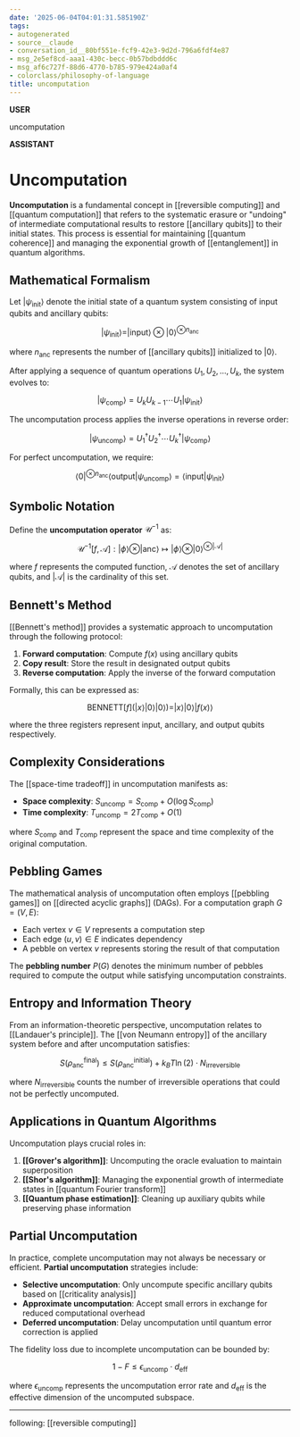 ```yaml
---
date: '2025-06-04T04:01:31.585190Z'
tags:
- autogenerated
- source__claude
- conversation_id__80bf551e-fcf9-42e3-9d2d-796a6fdf4e87
- msg_2e5ef8cd-aaa1-430c-becc-0b57bdbddd6c
- msg_af6c727f-88d6-4770-b785-979e424a0af4
- colorclass/philosophy-of-language
title: uncomputation
---
```


**USER**

uncomputation


**ASSISTANT**

# Uncomputation

**Uncomputation** is a fundamental concept in [[reversible computing]] and [[quantum computation]] that refers to the systematic erasure or "undoing" of intermediate computational results to restore [[ancillary qubits]] to their initial states. This process is essential for maintaining [[quantum coherence]] and managing the exponential growth of [[entanglement]] in quantum algorithms.

## Mathematical Formalism

Let $|\psi_{\text{init}}\rangle$ denote the initial state of a quantum system consisting of input qubits and ancillary qubits:

$$|\psi_{\text{init}}\rangle = |\text{input}\rangle \otimes |0\rangle^{\otimes n_{\text{anc}}}$$

where $n_{\text{anc}}$ represents the number of [[ancillary qubits]] initialized to $|0\rangle$.

After applying a sequence of quantum operations $U_1, U_2, \ldots, U_k$, the system evolves to:

$$|\psi_{\text{comp}}\rangle = U_k U_{k-1} \cdots U_1 |\psi_{\text{init}}\rangle$$

The uncomputation process applies the inverse operations in reverse order:

$$|\psi_{\text{uncomp}}\rangle = U_1^{\dagger} U_2^{\dagger} \cdots U_k^{\dagger} |\psi_{\text{comp}}\rangle$$

For perfect uncomputation, we require:

$$\langle 0|^{\otimes n_{\text{anc}}} \langle \text{output}| \psi_{\text{uncomp}} \rangle = \langle \text{input}| \psi_{\text{init}} \rangle$$

## Symbolic Notation

Define the **uncomputation operator** $\mathcal{U}^{-1}$ as:

$$\mathcal{U}^{-1}[f, \mathcal{A}]: |\phi\rangle \otimes |\text{anc}\rangle \mapsto |\phi\rangle \otimes |0\rangle^{\otimes |\mathcal{A}|}$$

where $f$ represents the computed function, $\mathcal{A}$ denotes the set of ancillary qubits, and $|\mathcal{A}|$ is the cardinality of this set.

## Bennett's Method

[[Bennett's method]] provides a systematic approach to uncomputation through the following protocol:

1. **Forward computation**: Compute $f(x)$ using ancillary qubits
2. **Copy result**: Store the result in designated output qubits
3. **Reverse computation**: Apply the inverse of the forward computation

Formally, this can be expressed as:

$$\text{BENNETT}[f](|x\rangle|0\rangle|0\rangle) = |x\rangle|0\rangle|f(x)\rangle$$

where the three registers represent input, ancillary, and output qubits respectively.

## Complexity Considerations

The [[space-time tradeoff]] in uncomputation manifests as:

- **Space complexity**: $S_{\text{uncomp}} = S_{\text{comp}} + O(\log S_{\text{comp}})$
- **Time complexity**: $T_{\text{uncomp}} = 2T_{\text{comp}} + O(1)$

where $S_{\text{comp}}$ and $T_{\text{comp}}$ represent the space and time complexity of the original computation.

## Pebbling Games

The mathematical analysis of uncomputation often employs [[pebbling games]] on [[directed acyclic graphs]] (DAGs). For a computation graph $G = (V, E)$:

- Each vertex $v \in V$ represents a computation step
- Each edge $(u, v) \in E$ indicates dependency
- A pebble on vertex $v$ represents storing the result of that computation

The **pebbling number** $P(G)$ denotes the minimum number of pebbles required to compute the output while satisfying uncomputation constraints.

## Entropy and Information Theory

From an information-theoretic perspective, uncomputation relates to [[Landauer's principle]]. The [[von Neumann entropy]] of the ancillary system before and after uncomputation satisfies:

$$S(\rho_{\text{anc}}^{\text{final}}) \leq S(\rho_{\text{anc}}^{\text{initial}}) + k_B T \ln(2) \cdot N_{\text{irreversible}}$$

where $N_{\text{irreversible}}$ counts the number of irreversible operations that could not be perfectly uncomputed.

## Applications in Quantum Algorithms

Uncomputation plays crucial roles in:

1. **[[Grover's algorithm]]**: Uncomputing the oracle evaluation to maintain superposition
2. **[[Shor's algorithm]]**: Managing the exponential growth of intermediate states in [[quantum Fourier transform]]
3. **[[Quantum phase estimation]]**: Cleaning up auxiliary qubits while preserving phase information

## Partial Uncomputation

In practice, complete uncomputation may not always be necessary or efficient. **Partial uncomputation** strategies include:

- **Selective uncomputation**: Only uncompute specific ancillary qubits based on [[criticality analysis]]
- **Approximate uncomputation**: Accept small errors in exchange for reduced computational overhead
- **Deferred uncomputation**: Delay uncomputation until quantum error correction is applied

The fidelity loss due to incomplete uncomputation can be bounded by:

$$1 - F \leq \epsilon_{\text{uncomp}} \cdot d_{\text{eff}}$$

where $\epsilon_{\text{uncomp}}$ represents the uncomputation error rate and $d_{\text{eff}}$ is the effective dimension of the uncomputed subspace.


---


following: [[reversible computing]]